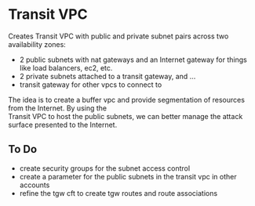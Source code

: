 # Transit VPC
Creates Transit VPC with public and private subnet pairs across two availability zones:

* 2 public subnets with nat gateways and an Internet gateway for things like load balancers, ec2, etc.
* 2 private subnets attached to a transit gateway, and ...
* transit gateway for other vpcs to connect to

The idea is to create a buffer vpc and provide segmentation of resources from the Internet. By using the  
Transit VPC to host the public subnets, we can better manage the attack surface presented to the Internet.

## To Do
* create security groups for the subnet access control
* create a parameter for the public subnets in the transit vpc in other accounts
* refine the tgw cft to create tgw routes and route associations